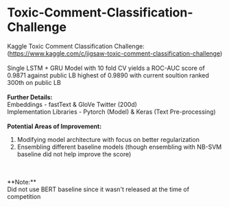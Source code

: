 # Toxic-Comment-Classification-Challenge

Kaggle Toxic Comment Classification Challenge: (https://www.kaggle.com/c/jigsaw-toxic-comment-classification-challenge) <br />
<br />
Single LSTM + GRU Model with 10 fold CV yields a ROC-AUC score of 0.9871 against public LB highest of 0.9890 with current soultion ranked 300th on public LB <br />
<br />
**Further Details:** <br />
Embeddings - fastText & GloVe Twitter (200d) <br />
Implementation Libraries - Pytorch (Model) & Keras (Text Pre-processing) <br />
<br />
**Potential Areas of Improvement:**
1. Modifying model architecture with focus on better regularization
2. Ensembling different baseline models (though ensembling with NB-SVM baseline did not help improve the score)
<br />
<br />
**Note:** <br />
Did not use BERT baseline since it wasn't released at the time of competition <br />
